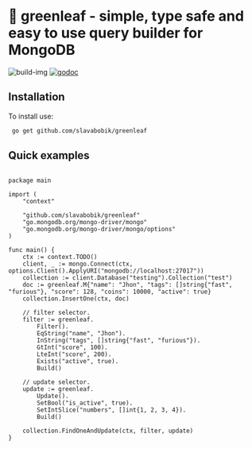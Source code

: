 # 🌱 greenleaf - simple, type safe and easy to use query builder for MongoDB

![build-img](https://github.com/slavabobik/greenleaf/actions/workflows/build.yml/badge.svg)
[![godoc](https://godoc.org/github.com/slavabobik/greenleaf?status.png)](https://godoc.org/github.com/slavabobik/greenleaf)
    

## Installation
To install use:

```bash
 go get github.com/slavabobik/greenleaf
```   


## Quick examples

```golang

package main

import (
	"context"

	"github.com/slavabobik/greenleaf"
	"go.mongodb.org/mongo-driver/mongo"
	"go.mongodb.org/mongo-driver/mongo/options"
)

func main() {
	ctx := context.TODO()
	client, _ := mongo.Connect(ctx, options.Client().ApplyURI("mongodb://localhost:27017"))
	collection := client.Database("testing").Collection("test")
	doc := greenleaf.M{"name": "Jhon", "tags": []string{"fast", "furious"}, "score": 128, "coins": 10000, "active": true}
	collection.InsertOne(ctx, doc)

	// filter selector.
	filter := greenleaf.
		Filter().
		EqString("name", "Jhon").
		InString("tags", []string{"fast", "furious"}).
		GtInt("score", 100).
		LteInt("score", 200).
		Exists("active", true).
		Build()

	// update selector.
	update := greenleaf.
		Update().
		SetBool("is_active", true).
		SetIntSlice("numbers", []int{1, 2, 3, 4}).
		Build()

	collection.FindOneAndUpdate(ctx, filter, update)
}

```
